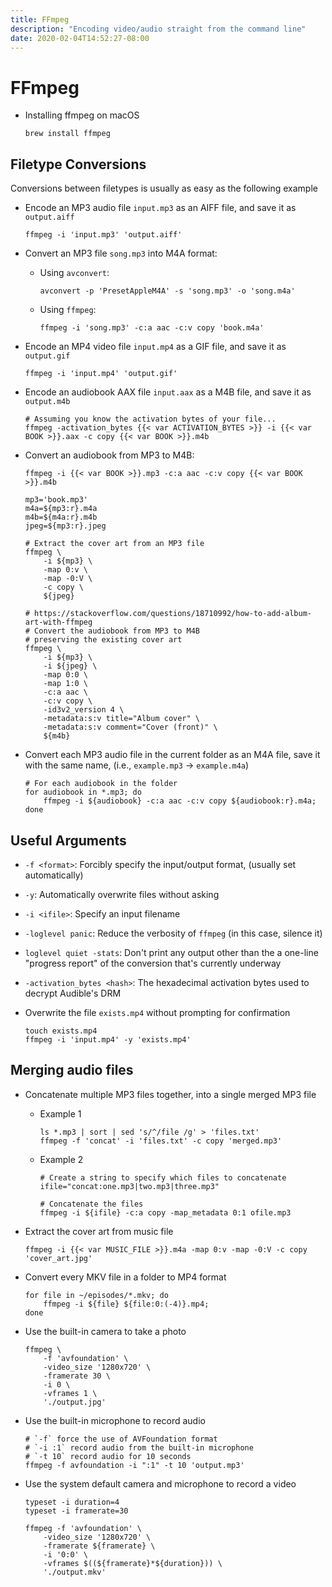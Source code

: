 ```yaml
---
title: FFmpeg
description: "Encoding video/audio straight from the command line"
date: 2020-02-04T14:52:27-08:00
---
```


# FFmpeg

* Installing ffmpeg on macOS

    ```shell
    brew install ffmpeg
    ```

## Filetype Conversions

Conversions between filetypes is usually as easy as the following example

* Encode an MP3 audio file `input.mp3` as an AIFF file, and save it as
  `output.aiff`

    ```shell
    ffmpeg -i 'input.mp3' 'output.aiff'
    ```

* Convert an MP3 file `song.mp3` into M4A format:

    * Using `avconvert`:

        ```shell
        avconvert -p 'PresetAppleM4A' -s 'song.mp3' -o 'song.m4a'
        ```

    * Using `ffmpeg`:

        ```shell
        ffmpeg -i 'song.mp3' -c:a aac -c:v copy 'book.m4a'
        ```

* Encode an MP4 video file `input.mp4` as a GIF file, and save it as `output.gif`

    ```shell
    ffmpeg -i 'input.mp4' 'output.gif'
    ```

* Encode an audiobook AAX file `input.aax` as a M4B file, and save it as `output.m4b`

    ```shell
    # Assuming you know the activation bytes of your file...
    ffmpeg -activation_bytes {{< var ACTIVATION_BYTES >}} -i {{< var BOOK >}}.aax -c copy {{< var BOOK >}}.m4b
    ```

* Convert an audiobook from MP3 to M4B:

    ```shell
    ffmpeg -i {{< var BOOK >}}.mp3 -c:a aac -c:v copy {{< var BOOK >}}.m4b
    ```

    ```shell
    mp3='book.mp3'
    m4a=${mp3:r}.m4a
    m4b=${m4a:r}.m4b
    jpeg=${mp3:r}.jpeg

    # Extract the cover art from an MP3 file
    ffmpeg \
        -i ${mp3} \
        -map 0:v \
        -map -0:V \
        -c copy \
        ${jpeg}

    # https://stackoverflow.com/questions/18710992/how-to-add-album-art-with-ffmpeg
    # Convert the audiobook from MP3 to M4B
    # preserving the existing cover art
    ffmpeg \
        -i ${mp3} \
        -i ${jpeg} \
        -map 0:0 \
        -map 1:0 \
        -c:a aac \
        -c:v copy \
        -id3v2_version 4 \
        -metadata:s:v title="Album cover" \
        -metadata:s:v comment="Cover (front)" \
        ${m4b}
    ```


* Convert each MP3 audio file in the current folder as an M4A file, save it with
  the same name, (i.e., `example.mp3` → `example.m4a`)

    ```shell
    # For each audiobook in the folder
    for audiobook in *.mp3; do
        ffmpeg -i ${audiobook} -c:a aac -c:v copy ${audiobook:r}.m4a;
    done
    ```

## Useful Arguments

* `-f <format>`: Forcibly specify the input/output format, (usually set
  automatically)
* `-y`: Automatically overwrite files without asking
* `-i <ifile>`: Specify an input filename
* `-loglevel panic`: Reduce the verbosity of `ffmpeg` (in this case, silence it)
* `loglevel quiet -stats`: Don't print any output other than the a one-line "progress report" of the conversion that's currently underway
* `-activation_bytes <hash>`: The hexadecimal activation bytes used to decrypt
  Audible's DRM

* Overwrite the file `exists.mp4` without prompting for confirmation

    ```shell
    touch exists.mp4
    ffmpeg -i 'input.mp4' -y 'exists.mp4'
    ```

## Merging audio files

* Concatenate multiple MP3 files together, into a single merged MP3 file

    * Example 1

        ```shell
        ls *.mp3 | sort | sed 's/^/file /g' > 'files.txt'
        ffmpeg -f 'concat' -i 'files.txt' -c copy 'merged.mp3'
        ```

    * Example 2

        ```shell
        # Create a string to specify which files to concatenate
        ifile="concat:one.mp3|two.mp3|three.mp3"

        # Concatenate the files
        ffmpeg -i ${ifile} -c:a copy -map_metadata 0:1 ofile.mp3
        ```

* Extract the cover art from music file

    ```shell
    ffmpeg -i {{< var MUSIC_FILE >}}.m4a -map 0:v -map -0:V -c copy 'cover_art.jpg'
    ```

* Convert every MKV file in a folder to MP4 format

    ```shell
    for file in ~/episodes/*.mkv; do
        ffmpeg -i ${file} ${file:0:(-4)}.mp4;
    done
    ```


* Use the built-in camera to take a photo

    ```shell
    ffmpeg \
        -f 'avfoundation' \
        -video_size '1280x720' \
        -framerate 30 \
        -i 0 \
        -vframes 1 \
        './output.jpg'
    ```

* Use the built-in microphone to record audio

    ```shell
    # `-f` force the use of AVFoundation format
    # `-i :1` record audio from the built-in microphone
    # `-t 10` record audio for 10 seconds
    ffmpeg -f avfoundation -i ":1" -t 10 'output.mp3'
    ```

* Use the system default camera and microphone to record a video

    ```shell
    typeset -i duration=4
    typeset -i framerate=30

    ffmpeg -f 'avfoundation' \
        -video_size '1280x720' \
        -framerate ${framerate} \
        -i '0:0' \
        -vframes $((${framerate}*${duration})) \
        './output.mkv'
    ```
